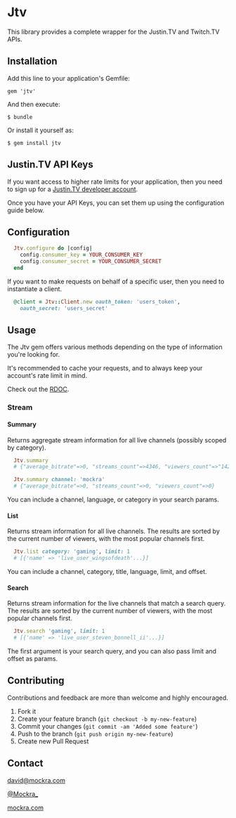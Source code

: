 # Jtv

This library provides a complete wrapper for the Justin.TV and Twitch.TV APIs.

## Installation

Add this line to your application's Gemfile:

    gem 'jtv'

And then execute:

    $ bundle

Or install it yourself as:

    $ gem install jtv

## Justin.TV API Keys

If you want access to higher rate limits for your application, then you
need to sign up for a [Justin.TV developer account](http://www.justin.tv/developer/activate).

Once you have your API Keys, you can set them up using the configuration guide
below.

## Configuration

```ruby
  Jtv.configure do |config|
    config.consumer_key = YOUR_CONSUMER_KEY
    config.consumer_secret = YOUR_CONSUMER_SECRET
  end
```

If you want to make requests on behalf of a specific user, then you need to
instantiate a client.

```ruby
  @client = Jtv::Client.new oauth_token: 'users_token',
    oauth_secret: 'users_secret'
```

## Usage

The Jtv gem offers various methods depending on the type of information
you're looking for.

It's recommended to cache your requests, and to always keep your
account's rate limit in mind.

Check out the [RDOC](http://rubydoc.info/github/Mockra/Jtv/).

### Stream

#### Summary

Returns aggregate stream information for all live channels (possibly scoped by
category).

```ruby
  Jtv.summary
  # {"average_bitrate"=>0, "streams_count"=>4346, "viewers_count"=>"142733"}

  Jtv.summary channel: 'mockra'
  # {"average_bitrate"=>0, "streams_count"=>0, "viewers_count"=>0}
```

You can include a channel, language, or category in your search params.

#### List

Returns stream information for all live channels. The results are sorted by the
current number of viewers, with the most popular channels first.

```ruby
  Jtv.list category: 'gaming', limit: 1
  # [{'name' => 'live_user_wingsofdeath'...}]
```

You can include a channel, category, title, language, limit, and offset.

#### Search

Returns stream information for the live channels that match a search query. The
results are sorted by the current number of viewers, with the most popular
channels first.

```ruby
  Jtv.search 'gaming', limit: 1
  # [{'name' => 'live_user_steven_bonnell_ii'...}]
```

The first argument is your search query, and you can also pass limit and offset
as params.

## Contributing

Contributions and feedback are more than welcome and highly encouraged.

1. Fork it
2. Create your feature branch (`git checkout -b my-new-feature`)
3. Commit your changes (`git commit -am 'Added some feature'`)
4. Push to the branch (`git push origin my-new-feature`)
5. Create new Pull Request

## Contact

[david@mockra.com](mailto:david@mockra.com)

[@Mockra_](http://twitter.com/#!/mockra_)

[mockra.com](http://mockra.com)
